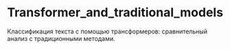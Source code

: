 # Transformer_and_traditional_models
Классификация текста с помощью трансформеров: сравнительный анализ с традиционными методами.
